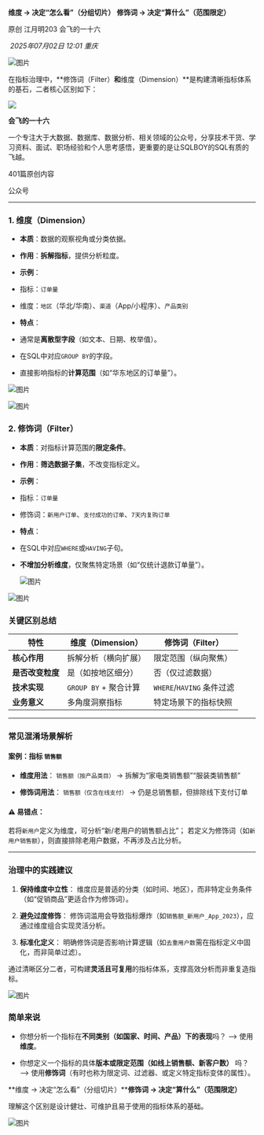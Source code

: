 
**维度 → 决定“怎么看”（分组切片）** 
**修饰词 → 决定“算什么”（范围限定）**

原创 江月明203 会飞的一十六

 _2025年07月02日 12:01_ _重庆_

![图片](https://mmbiz.qpic.cn/mmbiz_png/6raRf5C1HIRvCG70MyOn7mSlDYZ2BGXwmxPmUv3ibbg61SJkAfnWgibPv1zQorlU0b50kSB6UeZ11B0lgrrUeEDg/640?wx_fmt=png&from=appmsg&watermark=1&tp=webp&wxfrom=5&wx_lazy=1)

在指标治理中，**修饰词（Filter）**和**维度（Dimension）**是构建清晰指标体系的基石，二者核心区别如下：

![](http://mmbiz.qpic.cn/mmbiz_png/6raRf5C1HIRrVIseuBC5rBZWKnoW5RZaLsGTMRJPl6JJnkJdSmdzjTgicUVY4VRicoLWggUmdbH0FdbemTy8KGrA/300?wx_fmt=png&wxfrom=19)

**会飞的一十六**

一个专注大于大数据、数据库、数据分析、相关领域的公众号，分享技术干货、学习资料、面试、职场经验和个人思考感悟，更重要的是让SQLBOY的SQL有质的飞越。

401篇原创内容

公众号

---

### **1. 维度（Dimension）**

- **本质**：数据的观察视角或分类依据。
    
- **作用**：**拆解指标**，提供分析粒度。
    
- **示例**：
    

- 指标：`订单量`
    
- 维度：`地区`（华北/华南）、`渠道`（App/小程序）、`产品类别`
    

- **特点**：
    

- 通常是**离散型字段**（如文本、日期、枚举值）。
    
- 在SQL中对应`GROUP BY`的字段。
    
- 直接影响指标的**计算范围**（如“华东地区的订单量”）。
    

![图片](https://mmbiz.qpic.cn/mmbiz_png/6raRf5C1HIRvCG70MyOn7mSlDYZ2BGXwn5wUdsHIo8KicqvVTNlFtaPplfRrSPgsFZMmNws9SicfZ6mZ2XDhYIHg/640?wx_fmt=png&from=appmsg&watermark=1&tp=webp&wxfrom=5&wx_lazy=1)

![图片](https://mmbiz.qpic.cn/mmbiz_png/6raRf5C1HIRvCG70MyOn7mSlDYZ2BGXw6SMAKy36Kj8wv03BZpNmGibdm9rkZdIptsyP8icibZXu9rricaAPnFgY6g/640?wx_fmt=png&from=appmsg&watermark=1&tp=webp&wxfrom=5&wx_lazy=1)

### **2. 修饰词（Filter）**

- **本质**：对指标计算范围的**限定条件**。
    
- **作用**：**筛选数据子集**，不改变指标定义。
    
- **示例**：
    

- 指标：`订单量`
    
- 修饰词：`新用户订单`、`支付成功的订单`、`7天内复购订单`
    

- **特点**：
    

- 在SQL中对应`WHERE`或`HAVING`子句。
    
- **不增加分析维度**，仅聚焦特定场景（如“仅统计退款订单量”）。
    
    ![图片](https://mmbiz.qpic.cn/mmbiz_png/6raRf5C1HIRvCG70MyOn7mSlDYZ2BGXwNtkYkic2haGSsk4A6as7LdvsiaJCRDqUqsbar0LlXZOgg8ic2AR073E8g/640?wx_fmt=png&from=appmsg&watermark=1&tp=webp&wxfrom=5&wx_lazy=1)
    

![图片](https://mmbiz.qpic.cn/mmbiz_png/6raRf5C1HIRvCG70MyOn7mSlDYZ2BGXwtg4nKicKQia9UkQ0YzDa2Y5fiaB6mZJFFr7fiauHL7gZoMxuaP9UftJf7Q/640?wx_fmt=png&from=appmsg&watermark=1&tp=webp&wxfrom=5&wx_lazy=1)

### **关键区别总结**

|**特性**|维度（Dimension）|修饰词（Filter）|
|---|---|---|
|**核心作用**|拆解分析（横向扩展）|限定范围（纵向聚焦）|
|**是否改变粒度**|是（如按地区细分）|否（仅过滤数据）|
|**技术实现**|`GROUP BY` + 聚合计算|`WHERE`/`HAVING` 条件过滤|
|**业务意义**|多角度洞察指标|特定场景下的指标快照|

---

### **常见混淆场景解析**

#### 案例：指标 `销售额`

- **维度用法**： `销售额（按产品类目）` → 拆解为“家电类销售额”“服装类销售额”
    
- **修饰词用法**： `销售额（仅含在线支付）` → 仍是总销售额，但排除线下支付订单
    

#### ⚠️ 易错点：

若将`新用户`定义为维度，可分析“新/老用户的销售额占比”； 若定义为修饰词（如`新用户销售额`），则直接排除老用户数据，不再涉及占比分析。

---

### **治理中的实践建议**

1. **保持维度中立性**： 维度应是普适的分类（如时间、地区），而非特定业务条件（如“促销商品”更适合作为修饰词）。
    
2. **避免过度修饰**： 修饰词滥用会导致指标爆炸（如`销售额_新用户_App_2023`），应通过维度组合实现灵活分析。
    
3. **标准化定义**： 明确修饰词是否影响计算逻辑（如`去重用户数`需在指标定义中固化，而非简单过滤）。
    

通过清晰区分二者，可构建**灵活且可复用**的指标体系，支撑高效分析而非重复造指标。

![图片](https://mmbiz.qpic.cn/mmbiz_png/6raRf5C1HIRvCG70MyOn7mSlDYZ2BGXwkGXgWnKia8H6Ek8NtibPc1vicqEgKhh6JYa4y0liblBlZWia9uIZLIG24Kw/640?wx_fmt=png&from=appmsg&watermark=1&tp=webp&wxfrom=5&wx_lazy=1)

### 简单来说

- 你想分析一个指标在**不同类别（如国家、时间、产品）下的表现**吗？ ——> 使用**维度**。
    
- 你想定义一个指标的具体**版本或限定范围（如线上销售额、新客户数）** 吗？ ——> 使用**修饰词**（有时也称为限定词、过滤器、或定义特定指标变体的属性）。
    

**维度 → 决定“怎么看”（分组切片）****修饰词 → 决定“算什么”（范围限定）**

理解这个区别是设计健壮、可维护且易于使用的指标体系的基础。

![图片](https://mmbiz.qpic.cn/mmbiz_png/6raRf5C1HIRvCG70MyOn7mSlDYZ2BGXwUPUlwFRwLjhnF0qVMia9iavUCz334WiaZWVYl7Oic9wI9P5rhghqW2mbAw/640?wx_fmt=png&from=appmsg&watermark=1&tp=webp&wxfrom=5&wx_lazy=1)

